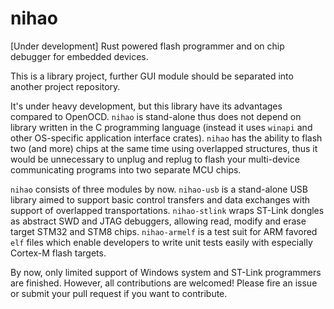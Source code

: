# nihao

[Under development] Rust powered flash programmer and on chip debugger for embedded devices.

This is a library project, further GUI module should be separated into another project repository.

It's under heavy development, but this library have its advantages compared to OpenOCD. 
`nihao` is stand-alone thus does not depend on library written in the C programming language 
(instead it uses `winapi` and other OS-specific application interface crates). 
`nihao` has the ability to flash two (and more) chips at the same time using overlapped structures,
thus it would be unnecessary to unplug and replug to flash your multi-device communicating programs
into two separate MCU chips. 

`nihao` consists of three modules by now. `nihao-usb` is a stand-alone USB library aimed to support
basic control transfers and data exchanges with support of overlapped transportations. 
`nihao-stlink` wraps ST-Link dongles as abstract SWD and JTAG debuggers, allowing read, modify and 
erase target STM32 and STM8 chips.
`nihao-armelf` is a test suit for ARM favored `elf` files which enable developers to write unit tests
easily with especially Cortex-M flash targets.

By now, only limited support of Windows system and ST-Link programmers are finished.
However, all contributions are welcomed! Please fire an issue or submit your pull request if you want to contribute.
